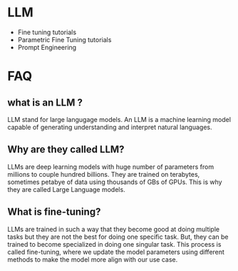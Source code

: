 # LLM
- Fine tuning tutorials
- Parametric Fine Tuning tutorials
- Prompt Engineering 

# FAQ 

## what is an LLM ?
LLM stand for large langugage models. An LLM is a machine learning model capable of generating understanding and interpret natural languages. 

## Why are they called LLM?
LLMs are deep learning models with huge number of parameters from millions to couple hundred billions. They are trained on terabytes, sometimes petabye of data using thousands of GBs of GPUs. This is why they are called Large Language models.

## What is fine-tuning?
LLMs are trained in such a way that they become good at doing multiple tasks but they are not the best for doing one specific task. But, they can be trained to become specialized in doing one singular task. This process is called fine-tuning, where we update the model parameters using different methods to make the model more align with our use case.


